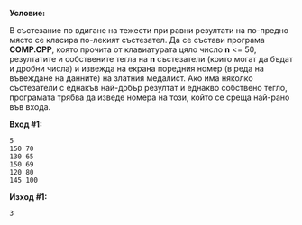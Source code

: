 **Условие:**

В състезание по вдигане на тежести при равни резултати на по-предно място се класира по-лекият състезател. Да се състави програма **COMP.CPP**, която прочита от клавиатурата цяло число **n** <= 50, резултатите и собствените тегла на **n** състезатели (които могат да бъдат и дробни числа) и извежда на екрана поредния номер (в реда на въвеждане на данните) на златния медалист. Ако има няколко състезатели с еднакъв най-добър резултат и еднакво собствено тегло, програмата трябва да изведе номера на този, който се среща най-рано във входа.

**Вход #1:**

	5
	150 70
	130 65
	150 69
	120 80
	145 100

**Изход #1:**

	3